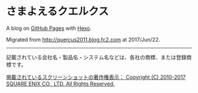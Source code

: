 # さまよえるクエルクス

A blog on [GitHub Pages](https://pages.github.com) with [Hexo](https://hexo.io).

Migrated from http://quercus2011.blog.fc2.com at 2017/Jun/22.

---
記載されている会社名・製品名・システム名などは、各社の商標、または登録商標です。

[掲載されているスクリーンショットの著作権表示：
Copyright (C) 2010-2017 SQUARE ENIX CO., LTD. All Rights Reserved.](http://support.jp.square-enix.com/rule.php?id=5381&la=0&tag=authc)
